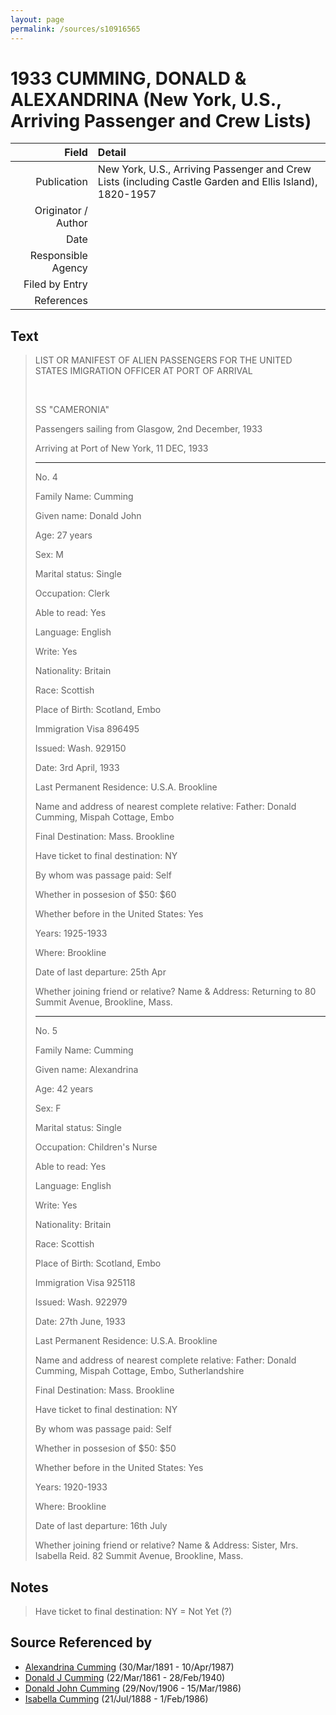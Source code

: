 ```yaml
---
layout: page
permalink: /sources/s10916565
---
```


# 1933 CUMMING, DONALD & ALEXANDRINA (New York, U.S., Arriving Passenger and Crew Lists)

Field | Detail
---:|:---
Publication | New York, U.S., Arriving Passenger and Crew Lists (including Castle Garden and Ellis Island), 1820-1957
Originator / Author | 
Date | 
Responsible Agency | 
Filed by Entry | 
References | 

## Text

> LIST OR MANIFEST OF ALIEN PASSENGERS FOR THE UNITED STATES IMIGRATION OFFICER AT PORT OF ARRIVAL
>
> <br/>
>
> SS "CAMERONIA"
>
> Passengers sailing from Glasgow, 2nd December, 1933
>
> Arriving at Port of New York, 11 DEC, 1933
>
> ---
>
> No. 4
>
> Family Name: Cumming
>
> Given name: Donald John
>
> Age: 27 years
>
> Sex: M
>
> Marital status: Single
>
> Occupation: Clerk
>
> Able to read: Yes
>
> Language: English
>
> Write: Yes
>
> Nationality: Britain
>
> Race: Scottish
>
> Place of Birth: Scotland, Embo
>
> Immigration Visa 896495
>
> Issued: Wash. 929150
>
> Date: 3rd April, 1933
>
> Last Permanent Residence: U.S.A. Brookline
>
> Name and address of nearest complete relative: Father: Donald Cumming, Mispah Cottage, Embo
>
> Final Destination: Mass. Brookline
>
> Have ticket to final destination: NY
>
> By whom was passage paid: Self
>
> Whether in possesion of $50: $60
>
> Whether before in the United States: Yes
>
> Years: 1925-1933
>
> Where: Brookline
>
> Date of last departure: 25th Apr
>
> Whether joining friend or relative? Name & Address: Returning to 80 Summit Avenue, Brookline, Mass.
>
> ---
>
> No. 5
>
> Family Name: Cumming
>
> Given name: Alexandrina
>
> Age: 42 years
>
> Sex: F
>
> Marital status: Single
>
> Occupation: Children's Nurse
>
> Able to read: Yes
>
> Language: English
>
> Write: Yes
>
> Nationality: Britain
>
> Race: Scottish
>
> Place of Birth: Scotland, Embo
>
> Immigration Visa 925118
>
> Issued: Wash. 922979
>
> Date: 27th June, 1933
>
> Last Permanent Residence: U.S.A. Brookline
>
> Name and address of nearest complete relative: Father: Donald Cumming, Mispah Cottage, Embo, Sutherlandshire
>
> Final Destination: Mass. Brookline
>
> Have ticket to final destination: NY
>
> By whom was passage paid: Self
>
> Whether in possesion of $50: $50
>
> Whether before in the United States: Yes
>
> Years: 1920-1933
>
> Where: Brookline
>
> Date of last departure: 16th July
>
> Whether joining friend or relative? Name & Address: Sister, Mrs. Isabella Reid. 82 Summit Avenue, Brookline, Mass.
>

## Notes

> Have ticket to final destination: NY = Not Yet (?)
>


## Source Referenced by

* [Alexandrina Cumming](../people/@57186713@-alexandrina-cumming-b1891-3-30-d1987-4-10.md) (30/Mar/1891 - 10/Apr/1987)
* [Donald J Cumming](../people/@20465544@-donald-j-cumming-b1861-3-22-d1940-2-28.md) (22/Mar/1861 - 28/Feb/1940)
* [Donald John Cumming](../people/@22331378@-donald-john-cumming-b1906-11-29-d1986-3-15.md) (29/Nov/1906 - 15/Mar/1986)
* [Isabella Cumming](../people/@84684994@-isabella-cumming-b1888-7-21-d1986-2-1.md) (21/Jul/1888 - 1/Feb/1986)

